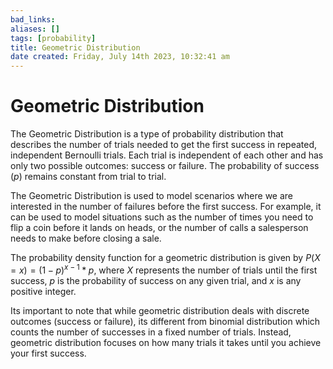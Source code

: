 ```yaml
---
bad_links: 
aliases: []
tags: [probability]
title: Geometric Distribution
date created: Friday, July 14th 2023, 10:32:41 am
---
```

# Geometric Distribution

The Geometric Distribution is a type of probability distribution that describes the number of trials needed to get the first success in repeated, independent Bernoulli trials. Each trial is independent of each other and has only two possible outcomes: success or failure. The probability of success ($p$) remains constant from trial to trial.

The Geometric Distribution is used to model scenarios where we are interested in the number of failures before the first success. For example, it can be used to model situations such as the number of times you need to flip a coin before it lands on heads, or the number of calls a salesperson needs to make before closing a sale.

The probability density function for a geometric distribution is given by $P(X = x) = (1-p)^{x-1} * p$, where $X$ represents the number of trials until the first success, $p$ is the probability of success on any given trial, and $x$ is any positive integer.

Its important to note that while geometric distribution deals with discrete outcomes (success or failure), its different from binomial distribution which counts the number of successes in a fixed number of trials. Instead, geometric distribution focuses on how many trials it takes until you achieve your first success.
